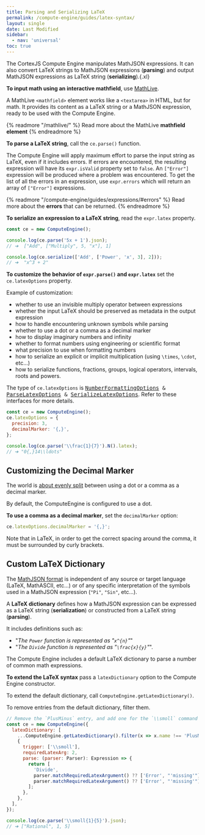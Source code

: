 ```yaml
---
title: Parsing and Serializing LaTeX
permalink: /compute-engine/guides/latex-syntax/
layout: single
date: Last Modified
sidebar:
  - nav: 'universal'
toc: true
---
```


The CortexJS Compute Engine manipulates MathJSON expressions. It can also
convert LaTeX strings to MathJSON expressions (**parsing**) and output MathJSON
expressions as LaTeX string (**serializing**).{.xl}

**To input math using an interactive mathfield**, use [MathLive](/mathlive/).

A MathLive `<mathfield>` element works like a `<textarea>` in HTML, but for 
math. It provides its content as a LaTeX string or a MathJSON expression, ready
to be used with the Compute Engine.

{% readmore "/mathlive/" %} Read more about the MathLive <strong>mathfield
element</strong> {% endreadmore %}


**To parse a LaTeX string**, call the `ce.parse()` function.

The Compute Engine will apply maximum effort to parse the input string as 
LaTeX, even if it includes errors. If errors are encountered, the 
resulting expression will have its `expr.isValid` property set to `false`.
An `["Error"]` expression will be produced where a problem was encountered.
To get the list of all the errors in an expression, use `expr.errors` which
will return an array of `["Error"]` expressions.

{% readmore "/compute-engine/guides/expressions/#errors" %}
Read more about the **errors** that can be returned.
{% endreadmore %}



**To serialize an expression to a LaTeX string**, read the `expr.latex`
property.

```javascript
const ce = new ComputeEngine();

console.log(ce.parse('5x + 1').json);
// ➔  ["Add", ["Multiply", 5, "x"], 1]

console.log(ce.serialize(['Add', ['Power', 'x', 3], 2]));
// ➔  "x^3 + 2"
```


**To customize the behavior of `expr.parse()` and `expr.latex`** set the 
`ce.latexOptions` property.

Example of customization:
- whether to use an invisible multiply operator between expressions
- whether the input LaTeX should be preserved as metadata in the output expression
- how to handle encountering unknown symbols while parsing
- whether to use a dot or a comma as a decimal marker
- how to display imaginary numbers and infinity
- whether to format numbers using engineering or scientific format
- what precision to use when formatting numbers
- how to serialize an explicit or implicit multiplication (using `\times`, `\cdot`, etc...)
- how to serialize functions, fractions, groups, logical operators, intervals, roots and powers.


The type of `ce.latexOptions` is <kbd>[NumberFormattingOptions](/docs/compute-engine/?q=NumberFormattingOptions) & [ParseLatexOptions](/docs/compute-engine/?q=ParseLatexOptions) & [SerializeLatexOptions](/docs/compute-engine/?q=SerializeLatexOptions)</kbd>. Refer to these interfaces for more details.


```javascript
const ce = new ComputeEngine();
ce.latexOptions = {
  precision: 3,
  decimalMarker: '{,}',
};

console.log(ce.parse('\\frac{1}{7}').N().latex);
// ➔ "0{,}14\\ldots"
```

## Customizing the Decimal Marker

The world is
[about evenly split](https://en.wikipedia.org/wiki/Decimal_separator#/media/File:DecimalSeparator.svg)
between using a dot or a comma as a decimal marker.

By default, the ComputeEngine is configured to use a dot.

**To use a comma as a decimal marker**, set the `decimalMarker` option:

```ts
ce.latexOptions.decimalMarker = '{,}';
```

Note that in LaTeX, in order to get the correct spacing around the comma, it
must be surrounded by curly brackets.

## Custom LaTeX Dictionary

The <a href ="/math-json/">MathJSON format</a> is independent of any source or
target language (LaTeX, MathASCII, etc...) or of any specific interpretation of
the symbols used in a MathJSON expression (`"Pi"`, `"Sin"`, etc...).

A **LaTeX dictionary** defines how a MathJSON expression can be expressed as a
LaTeX string (**serialization**) or constructed from a LaTeX string (**parsing**).

It includes definitions such as:

- "_The `Power` function is represented as "`x^{n}`"_"
- "_The `Divide` function is represented as "`\frac{x}{y}`"_".

The Compute Engine includes a default LaTeX dictionary to parse a number of
common math expressions.

**To extend the LaTeX syntax** pass a `latexDictionary` option to the Compute
Engine constructor.

To extend the default dictionary, call `ComputeEngine.getLatexDictionary()`.

To remove entries from the default dictionary, filter them.

```javascript
// Remove the `PlusMinus` entry, and add one for the `\\smoll` command
const ce = new ComputeEngine({
  latexDictionary: [
    ...ComputeEngine.getLatexDictionary().filter(x => x.name !== 'PlusMinus),
    {
      trigger: ['\\smoll'],
      requiredLatexArg: 2,
      parse: (parser: Parser): Expression => {
        return [
          'Divide',
          parser.matchRequiredLatexArgument() ?? ['Error', "'missing'"],
          parser.matchRequiredLatexArgument() ?? ['Error', "'missing'"]
        ];
      },
    },
  ],
});

console.log(ce.parse('\\smoll{1}{5}').json);
// ➔ ["Rational", 1, 5]
```
